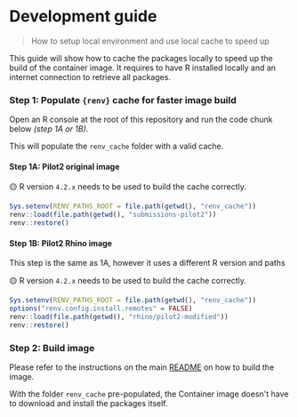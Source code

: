# Development guide

> How to setup local environment and use local cache to speed up

This guide will show how to cache the packages locally to speed up the build of the container image.
It requires to have R installed locally and an internet connection to retrieve all packages.

### Step 1: Populate `{renv}` cache for faster image build

Open an R console at the root of this repository and run the code chunk below _(step 1A or 1B)_.

This will populate the `renv_cache` folder with a valid cache.

#### Step 1A: Pilot2 original image

🟡 R version `4.2.x` needs to be used to build the cache correctly.

```R
Sys.setenv(RENV_PATHS_ROOT = file.path(getwd(), "renv_cache"))
renv::load(file.path(getwd(), "submissions-pilot2"))
renv::restore()
```

#### Step 1B: Pilot2 Rhino image

This step is the same as 1A, however it uses a different R version and paths

🟡 R version `4.2.x` needs to be used to build the cache correctly.

```R
Sys.setenv(RENV_PATHS_ROOT = file.path(getwd(), "renv_cache"))
options("renv.config.install.remotes" = FALSE)
renv::load(file.path(getwd(), "rhino/pilot2-modified"))
renv::restore()
```

### Step 2: Build image

Please refer to the instructions on the main [README](README.md#steps-to-run-the-pilot-4-app) on how to build the image.

With the folder `renv_cache` pre-populated, the Container image doesn't have to download and install the packages itself.
